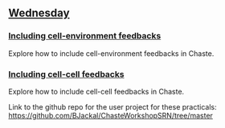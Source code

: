## [Wednesday](https://github.com/Chaste/chaste-workshop-materials-2023/wednesday)

### [Including cell-environment feedbacks]()
Explore how to include cell-environment feedbacks in Chaste.

### [Including cell-cell feedbacks]()
Explore how to include cell-cell feedbacks in Chaste.

Link to the github repo for the user project for these practicals: https://github.com/BJackal/ChasteWorkshopSRN/tree/master
